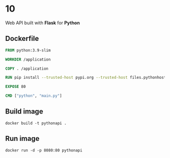 # 10

Web API built with **Flask** for **Python**

## Dockerfile

```dockerfile
FROM python:3.9-slim

WORKDIR /application

COPY . /application

RUN pip install --trusted-host pypi.org --trusted-host files.pythonhosted.org flask

EXPOSE 80

CMD ["python", "main.py"]

```

## Build image

```shell
docker build -t pythonapi .
```

## Run image

```shell
docker run -d -p 8080:80 pythonapi
```